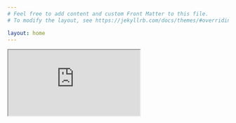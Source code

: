 ```yaml
---
# Feel free to add content and custom Front Matter to this file.
# To modify the layout, see https://jekyllrb.com/docs/themes/#overriding-theme-defaults

layout: home
---
```

<iframe class="br_none h_100 w_100 " src="https://whimsical.com/embed/TMSyHcbrDDShHcuthqoKRW"></iframe>

